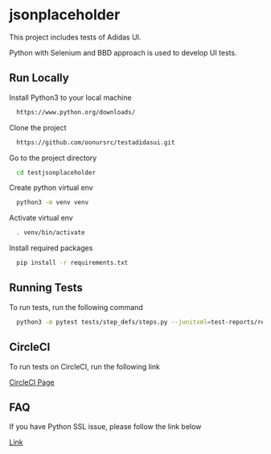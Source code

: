 
# jsonplaceholder

This project includes tests of Adidas UI.

Python with Selenium and BBD approach is used to develop UI tests.


## Run Locally

Install Python3 to your local machine

```bash
  https://www.python.org/downloads/
```

Clone the project

```bash
  https://github.com/oonursrc/testadidasui.git
```

Go to the project directory

```bash
  cd testjsonplaceholder
```

Create python virtual env

```bash
  python3 -m venv venv
```

Activate virtual env

```bash
  . venv/bin/activate
```

Install required packages

```bash
  pip install -r requirements.txt
```


## Running Tests

To run tests, run the following command

```bash
  python3 -m pytest tests/step_defs/steps.py --junitxml=test-reports/report.xml
```


## CircleCI

To run tests on CircleCI, run the following link

[CircleCI Page](https://app.circleci.com/pipelines/github/oonursrc/testadidasui?branch=main)
## FAQ

If you have Python SSL issue, please follow the link below

[Link](https://github.com/actions/setup-python/issues/93/)
